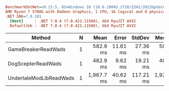 ``` ini

BenchmarkDotNet=v0.13.5, OS=Windows 10 (10.0.19045.2728/22H2/2022Update)
AMD Ryzen 7 5700G with Radeon Graphics, 1 CPU, 16 logical and 8 physical cores
.NET SDK=7.0.101
  [Host]     : .NET 7.0.4 (7.0.423.11508), X64 RyuJIT AVX2
  DefaultJob : .NET 7.0.4 (7.0.423.11508), X64 RyuJIT AVX2


```
|                  Method | N |       Mean |    Error |    StdDev |     Median |       Gen0 |       Gen1 |      Gen2 | Allocated |
|------------------------ |-- |-----------:|---------:|----------:|-----------:|-----------:|-----------:|----------:|----------:|
|     GameBreakerReadWads | 1 |   582.9 ms | 11.61 ms |  27.36 ms |   581.8 ms | 11000.0000 | 10000.0000 | 3000.0000 | 239.49 MB |
|      DogScepterReadWads | 1 |   482.9 ms |  9.62 ms |  19.21 ms |   485.1 ms | 10000.0000 |  9000.0000 | 3000.0000 | 238.12 MB |
| UndertaleModLibReadWads | 1 | 1,967.7 ms | 40.62 ms | 117.21 ms | 1,927.7 ms | 12000.0000 | 11000.0000 | 3000.0000 | 225.32 MB |
